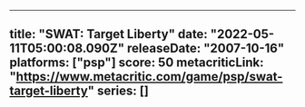 
---
title: "SWAT: Target Liberty"
date: "2022-05-11T05:00:08.090Z"
releaseDate: "2007-10-16"
platforms: ["psp"]
score: 50
metacriticLink: "https://www.metacritic.com/game/psp/swat-target-liberty"
series: []
---
